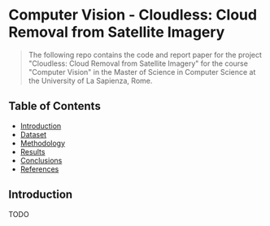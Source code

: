 # Computer Vision - Cloudless: Cloud Removal from Satellite Imagery
> The following repo contains the code and report paper for the project "Cloudless: Cloud Removal from Satellite Imagery" for the course "Computer Vision" in the Master of Science in Computer Science at the University of La Sapienza, Rome. 

## Table of Contents
- [Introduction](#introduction)
- [Dataset](#dataset)
- [Methodology](#methodology)
- [Results](#results)
- [Conclusions](#conclusions)
- [References](#references)

## Introduction
TODO